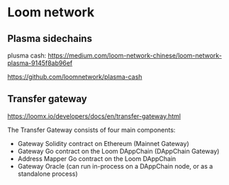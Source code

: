 # Loom network

## Plasma sidechains

plusma cash: https://medium.com/loom-network-chinese/loom-network-plasma-9145f8ab96ef

https://github.com/loomnetwork/plasma-cash

## Transfer gateway
https://loomx.io/developers/docs/en/transfer-gateway.html

The Transfer Gateway consists of four main components:

* Gateway Solidity contract on Ethereum (Mainnet Gateway)
* Gateway Go contract on the Loom DAppChain (DAppChain Gateway)
* Address Mapper Go contract on the Loom DAppChain
* Gateway Oracle (can run in-process on a DAppChain node, or as a standalone process)

